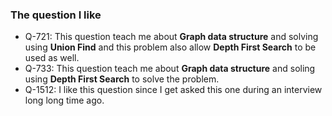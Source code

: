 ### The question I like
- Q-721: This question teach me about **Graph data structure** and solving using ****Union Find**** and this problem also allow **Depth First Search** to be used as well.
- Q-733: This question teach me about **Graph data structure** and soling using **Depth First Search** to solve the problem.
- Q-1512: I like this question since I get asked this one during an interview long long time ago.